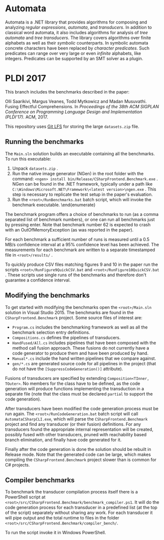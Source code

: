 # Automata
Automata is a .NET library that provides algorithms for composing and analyzing _regular expressions_, _automata_, and _transducers_. In addition to classical word automata, it also includes algorithms for analysis of _tree automata_ and _tree transducers_. The library covers algorithms over finite alphabets as well as their _symbolic_ counterparts. In symbolic automata concrete characters have been replaced by _character predicates_. Such predicates can range over very large or even _infinite_ alphabets, like integers. Predicates can be supported by an SMT solver as a plugin.

# PLDI 2017

This branch includes the benchmarks described in the paper:

Olli Saarikivi, Margus Veanes, Todd Mytkowicz and Madan Musuvathi. Fusing Effectful Comprehensions. In *Proceedings of the 38th ACM SIGPLAN Conference on Programming Language Design and Implementation (PLDI'17)*. ACM, 2017.

This repository uses [Git LFS](https://git-lfs.github.com/) for storing the large `datasets.zip` file.

## Running the benchmarks

The `Main.sln` solution builds an executable containing all the benchmarks. To run this executable:

1. Unpack `datasets.zip` .
2. Run the native image generator (NGen) in the root folder with the command: `<ngen> install bin/Release/CSharpFrontend.Benchmark.exe` . NGen can be found in the .NET framework, typically under a path like `C:\Windows\Microsoft.NET\Framework\<latest version>\ngen.exe` . This step is necessary to replicate the test setup in the paper's evaluation.
3. Run the `<root>/RunBenchmarks.bat` batch script, which will invoke the benchmark executable.
\end{enumerate}

The benchmark program offers a choice of benchmarks to run (as a comma separated list of benchmark numbers), or one can run all benchmarks just by pressing enter. Note that benchmark number 62 is expected to crash with an OutOfMemoryException (as was reported in the paper).

For each benchmark a sufficient number of runs is measured until a 0.5 MB/s confidence interval at a 95\% confidence level has been achieved. The measurements for each benchmark are written to a separate timestamped file in `<root>/results/` .

To quickly produce CSV files matching figures 9 and 10 in the paper run the scripts `<root>/RunFigure9QuickCSV.bat` and `<root>/RunFigure10QuickCSV.bat` . These scripts use single runs of the benchmarks and therefore don't guarantee a confidence interval.

## Modifying the benchmarks

To get started with modifying the benchmarks open the `<root>/Main.sln` solution in Visual Studio 2015. The benchmarks are found in the `CSharpFrontend.Benchmark` project. Some source files of interest are:

- `Program.cs` includes the benchmarking framework as well as all the benchmark selection entry definitions.
- `Compositions.cs` defines the pipelines of transducers.
- `HandFused/All.cs` includes pipelines that have been composed with the method call fusion approach. These fusions do not currently have a code generator to produce them and have been produced by hand.
- `Manual*.cs` include the hand written pipelines that we compare against.
- `gen/*.cs` are generated source code for all pipelines in the project (that do not have the `[SuppressCodeGeneration()]` attribute).

Fusions of transducers are specified by extending `Composition<TInner, TOuter>`. No members for the class have to be defined, as the code generation will produce functions implementing the transduction in a separate file (note that the class must be declared `partial` to support the code generation).

After transducers have been modified the code generation process must be run again. The `<root>/RunCodeGeneration.bat` batch script will call `AutomataCSharpCLI.exe`, which will parse the `CSharpFrontend.Benchmark` project and find any transducer (or their fusion) definitions. For any transducers found the appropriate internal representation will be created, possibly fused with other transducers, pruned with reachability based branch elimination, and finally have code generated for it.

Finally after the code generation is done the solution should be rebuilt in Release mode. Note that the generated code can be large, which makes compiling the `CSharpFrontend.Benchmark` project slower than is common for C# projects.

## Compiler benchmarks

To benchmark the transducer compilation process itself there is a PowerShell script at `<root>/src/CSharpFrontend.Benchmark/benchmark_compiler.ps1`. It will do the code generation process for each transducer in a predefined list (at the top of the script) separately without sharing any work. For each transducer it will pipe output and the total runtime to files in the folder `<root>/src/CSharpFrontend.Benchmark/compiler_bench/`.

To run the script invoke it in Windows PowerShell.
